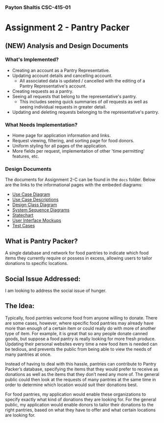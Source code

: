 ### Payton Shaltis CSC-415-01
# Assignment 2 - Pantry Packer

## (NEW) Analysis and Design Documents

### What's Implemented?
- Creating an account as a Pantry Representative.
- Updating account details and cancelling account.
    - All associated data is updated / cancelled with the editing of a Pantry Representative's account.
- Creating requests as a pantry.
- Seeing all requests that belong to the representative's pantry.
    - This includes seeing quick summaries of <em>all</em> requests as well as seeing individual requests in greater detail. 
- Updating and deleting requests belonging to the representative's pantry.

### What Needs Implementation?
- Home page for application information and links.
- Request viewing, filtering, and sorting page for food donors.
- Uniform styling for all pages of the application.
- More fields per request, implementation of other 'time permitting' features, etc.

### Design Documents
The documents for Assignment 2-C can be found in the `docs` folder. Below are the links to the informational pages with the embeded diagrams:

- [Use Case Diagram](./docs/pages/use_case_diagram.md)
- [Use Case Descriptions](./docs/pages/use_case_descriptions.md)
- [Design Class Diagram](./docs/pages/class_diagram.md)
- [System Sequence Diagrams](./docs/pages/sequence_diagrams.md)
- [Statechart](./docs/pages/statechart.md)
- [User Interface Mockups](./docs/pages/ui_mockups.md)
- [Test Cases](./docs/pages/testing.md)

## What is Pantry Packer?
A single database and network for food pantries to indicate which food items they currently require or possess in excess, allowing users to tailor donations to specific locations.

## Social Issue Addressed:
I am looking to address the social issue of hunger.

## The Idea:
Typically, food pantries welcome food from anyone willing to donate. There are some cases, however, where specific food pantries may already have more than enough of a certain item or could really do with more of another type of item. For example, it is great that so any people donate canned goods, but suppose a food pantry is really looking for more fresh produce. Updating their personal websites every time a new food item is needed can be tedious, and prevents the public from being able to view the needs of many pantries at once.

Instead of having to deal with this hassle, pantries can contribute to Pantry Packer’s database, specifying the items that they would prefer to receive as donations as well as the items that they don’t need any more of. The general public could then look at the requests of many pantries at the same time in order to determine which location would suit their donations best.

For food pantries, my application would enable these organizations to specify exactly what kind of donations they are looking for. For the general public, my application would enable donors to tailor their donations to the right pantries, based on what they have to offer and what certain locations are looking for.